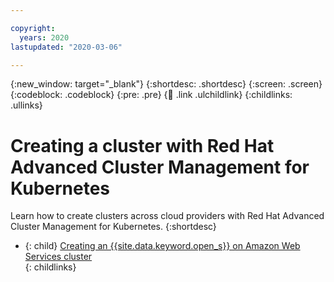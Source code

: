 ```yaml
---

copyright:
  years: 2020
lastupdated: "2020-03-06"

---
```


{:new_window: target="_blank"}
{:shortdesc: .shortdesc}
{:screen: .screen}
{:codeblock: .codeblock}
{:pre: .pre}
{:child: .link .ulchildlink}
{:childlinks: .ullinks}

# Creating a cluster with Red Hat Advanced Cluster Management for Kubernetes

Learn how to create clusters across cloud providers with Red Hat Advanced Cluster Management for Kubernetes.
{:shortdesc}


- {: child} [Creating an {{site.data.keyword.open_s}} on Amazon Web Services cluster](create_ocp_aws.md)  
{: childlinks}
